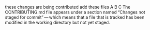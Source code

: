 these changes are being contributed
add these files A B C
The CONTRIBUTING.md file appears under a section named “Changes not staged for commit” — which means that
 a file that is tracked has been modified in the working directory but not yet staged.


